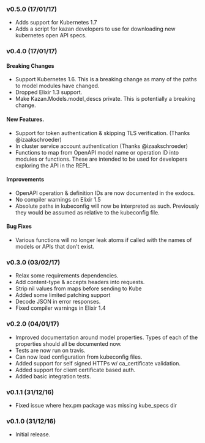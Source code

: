 ### v0.5.0 (17/01/17)

- Adds support for Kubernetes 1.7
- Adds a script for kazan developers to use for downloading new kubernetes open
  API specs.

### v0.4.0 (17/01/17)

#### Breaking Changes

- Support Kubernetes 1.6. This is a breaking change as many of the paths to
  model modules have changed.
- Dropped Elixir 1.3 support.
- Make Kazan.Models.model_descs private.  This is potentially a breaking change.

#### New Features.

- Support for token authentication & skipping TLS verification. (Thanks @izaakschroeder)
- In cluster service account authentication (Thanks @izaakschroeder)
- Functions to map from OpenAPI model name or operation ID into modules or
  functions. These are intended to be used for developers exploring the API in
  the REPL.

#### Improvements

- OpenAPI operation & definition IDs are now documented in the exdocs.
- No compiler warnings on Elixir 1.5
- Absolute paths in kubeconfig will now be interpreted as such. Previously they
  would be assumed as relative to the kubeconfig file.

#### Bug Fixes

- Various functions will no longer leak atoms if called with the names of models
  or APIs that don't exist.

### v0.3.0 (03/02/17)

- Relax some requirements dependencies.
- Add content-type & accepts headers into requests.
- Strip nil values from maps before sending to Kube
- Added some limited patching support
- Decode JSON in error responses.
- Fixed compiler warnings in Elixir 1.4

### v0.2.0 (04/01/17)

- Improved documentation around model properties. Types of each of the
  properties should all be documented now.
- Tests are now run on travis.
- Can now load configuration from kubeconfig files.
- Added support for self signed HTTPs w/ ca_certificate validation.
- Added support for client certificate based auth.
- Added basic integration tests.

### v0.1.1 (31/12/16)

- Fixed issue where hex.pm package was missing kube_specs dir

### v0.1.0 (31/12/16)

- Initial release.

